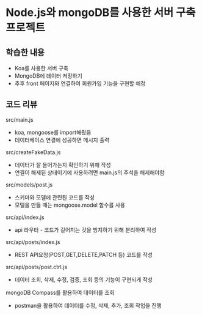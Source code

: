 # Node.js와 mongoDB를 사용한 서버 구축 프로젝트

## 학습한 내용

- Koa를 사용한 서버 구축
- MongoDB에 데이터 저장하기
- 추후 front 페이지와 연결하여 회원가입 기능을 구현할 예정

## 코드 리뷰

src/main.js
  - koa, mongoose를 import해줬음
  - 데이터베이스 연결에 성공하면 메시지 출력

src/createFakeData.js
  - 데이터가 잘 들어가는지 확인하기 위해 작성
  - 연결이 해제된 상태이기에 사용하려면 main.js의 주석을 해제해야함

src/models/post.js
  - 스키마와 모델에 관련된 코드를 작성
  - 모델을 만들 때는 mongoose.model 함수를 사용

src/api/index.js
  - api 라우터 - 코드가 길어지는 것을 방지하기 위해 분리하여 작성

src/api/posts/index.js
  - REST API요청(POST,GET,DELETE,PATCH 등) 코드를 작성

src/api/posts/post.ctrl.js
  - 데이터 조회, 삭제, 수정, 검증, 조회 등의 기능이 구현되게 작성

mongoDB Compass를 활용하여 데이터를 조회 
  - postman을 활용하여 데이터를 수정, 삭제, 추가, 조회 작업을 진행
